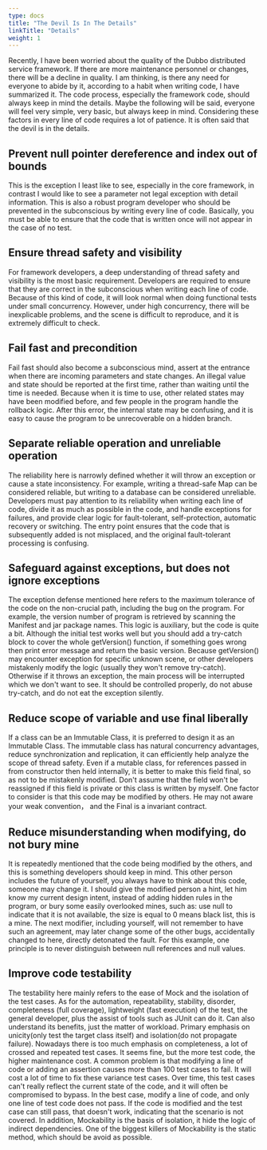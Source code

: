 ```yaml
---
type: docs
title: "The Devil Is In The Details"
linkTitle: "Details"
weight: 1
---
```


Recently, I have been worried about the quality of the Dubbo distributed service framework. If there are more maintenance personnel or changes, there will be a decline in quality. I am thinking, is there any need for everyone to abide by it, according to a habit when writing code, I have summarized it. The code process, especially the framework code, should always keep in mind the details. Maybe the following will be said, everyone will feel very simple, very basic, but always keep in mind. Considering these factors in every line of code requires a lot of patience. It is often said that the devil is in the details.

## Prevent null pointer dereference and index out of bounds

This is the exception I least like to see, especially in the core framework, in contrast I would like to see a parameter not legal exception with detail information. This is also a robust program developer who should be prevented in the subconscious by writing every line of code. Basically, you must be able to ensure that the code that is written once will not appear in the case of no test.

## Ensure thread safety and visibility

For framework developers, a deep understanding of thread safety and visibility is the most basic requirement. Developers are required to ensure that they are correct in the subconscious when writing each line of code. Because of this kind of code, it will look normal when doing functional tests under small concurrency. However, under high concurrency, there will be inexplicable problems, and the scene is difficult to reproduce, and it is extremely difficult to check.

## Fail fast and precondition

Fail fast should also become a subconscious mind, assert at the entrance when there are incoming parameters and state changes. An illegal value and state should be reported at the first time, rather than waiting until the time is needed. Because when it is time to use, other related states may have been modified before, and few people in the program handle the rollback logic. After this error, the internal state may be confusing, and it is easy to cause the program to be unrecoverable on a hidden branch.

## Separate reliable operation and unreliable operation
 
The reliability here is narrowly defined whether it will throw an exception or cause a state inconsistency. For example, writing a thread-safe Map can be considered reliable, but writing to a database can be considered unreliable. Developers must pay attention to its reliability when writing each line of code, divide it as much as possible in the code, and handle exceptions for failures, and provide clear logic for fault-tolerant, self-protection, automatic recovery or switching. The entry point ensures that the code that is subsequently added is not misplaced, and the original fault-tolerant processing is confusing.

## Safeguard against exceptions, but does not ignore exceptions

The exception defense mentioned here refers to the maximum tolerance of the code on the non-crucial path, including the bug on the program. For example, the version number of program is retrieved by scanning the Manifest and jar package names. This logic is auxiliary, but the code is quite a bit. Although the initial test works well but you should add a try-catch block to cover the whole getVersion() function, if something goes wrong then print error message and return the basic version. Because getVersion() may encounter exception for specific unknown scene, or other developers mistakenly modify the logic (usually they won't remove try-catch). Otherwise if it throws an exception, the main process will be interrupted which we don't want to see. It should be controlled properly, do not abuse try-catch, and do not eat the exception silently.

## Reduce scope of variable and use final liberally

If a class can be an Immutable Class, it is preferred to design it as an Immutable Class. The immutable class has natural concurrency advantages, reduce synchronization and replication, it can efficiently help analyze the scope of thread safety. Even if a mutable class, for references passed in from constructor then held internally, it is better to make this field final, so as not to be mistakenly modified. Don't assume that the field won't be reassigned if this field is private or this class is written by myself. One factor to consider is that this code may be modified by others. He may not aware your weak convention， and the Final is a invariant contract.

## Reduce misunderstanding when modifying, do not bury mine
 
It is repeatedly mentioned that the code being modified by the others, and this is something developers should keep in mind. This other person includes the future of yourself, you always have to think about this code, someone may change it. I should give the modified person a hint, let him know my current design intent, instead of adding hidden rules in the program, or bury some easily overlooked mines, such as: use null to indicate that it is not available, the size is equal to 0 means black list, this is a mine. The next modifier, including yourself, will not remember to have such an agreement, may later change some of the other bugs, accidentally changed to here, directly detonated the fault. For this example, one principle is to never distinguish between null references and null values.

## Improve code testability
The testability here mainly refers to the ease of Mock and the isolation of the test cases. As for the automation, repeatability, stability, disorder, completeness (full coverage), lightweight (fast execution) of the test, the general developer, plus the assist of tools such as JUnit can do it. Can also understand its benefits, just the matter of workload. Primary emphasis on unicity(only test the target class itself) and isolation(do not propagate failure). Nowadays there is too much emphasis on completeness, a lot of crossed and repeated test cases. It seems fine, but the more test code, the higher maintenance cost. A common problem is that modifying a line of code or adding an assertion causes more than 100 test cases to fail. It will cost a lot of time to fix these variance test cases. Over time, this test cases can't really reflect the current state of the code, and it will often be compromised to bypass. In the best case, modify a line of code, and only one line of test code does not pass. If the code is modified and the test case can still pass, that doesn't work, indicating that the scenario is not covered. In addition, Mockability is the basis of isolation, it hide the logic of indirect dependencies. One of the biggest killers of Mockability is the static method, which should be avoid as possible.
